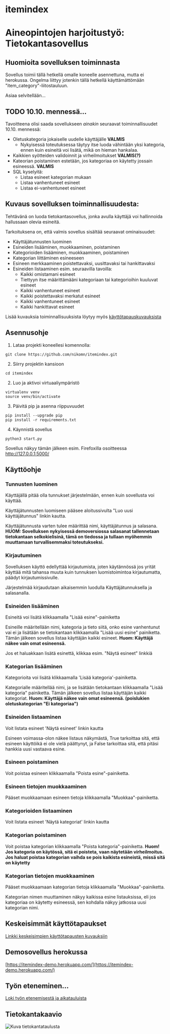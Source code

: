 # itemindex

# Aineopintojen harjoitustyö: Tietokantasovellus

## Huomioita sovelluksen toiminnasta
Sovellus toimii tällä hetkellä omalle koneelle asennettuna, mutta ei herokussa. Ongelma liittyy jotenkin tällä hetkellä käyttämättömään "item_category"-liitostauluun.

Asiaa selvitellään...


## TODO 10.10. mennessä...

Tavoitteena olisi saada sovellukseen *ainakin* seuraavat toiminnallisuudet 10.10. mennessä:

- Oletuskategoria jokaiselle uudelle käyttäjälle **VALMIS**
    - Nykyisessä toteutuksessa täytyy itse luoda vähintään yksi kategoria, ennen kuin esineitä voi lisätä, mikä on hieman hankalaa.
- Kaikkien syötteiden validoinnit ja virheilmoitukset **VALMIS(?)**
- Kateorian poistaminen estetään, jos kategoriaa on käytetty jossain esineessä. **VALMIS**
- SQL kyselyitä:
    - Listaa esineet kategorian mukaan
    - Listaa vanhentuneet esineet
    - Listaa ei-vanhentuneet esineet


## Kuvaus sovelluksen toiminnallisuudesta:

Tehtävänä on luoda tietokantasovellus, jonka avulla käyttäjä voi hallinnoida hallussaan olevia esineitä.

Tarkoituksena on, että valmis sovellus sisältää seuraavat ominaisuudet:
- Käyttäjätunnusten luominen
- Esineiden lisääminen, muokkaaminen, poistaminen
- Kategorioiden lisääminen, muokkaaminen, poistaminen
- Kategorian liittäminen esineeseen
- Esineen merkkaaminen poistettavaksi, uusittavaksi tai hankittavaksi
- Esineiden listaaminen esim. seuraavilla tavoilla:
  - Kaikki omistamani esineet
  - Tiettyyn itse määrittämääni kategoriaan tai kategorioihin kuuluvat esineet
  - Kaikki vanhentuneet esineet
  - Kaikki poistettavaksi merkatut esineet
  - Kaikki vanhentuneet esineet
  - Kaikki hankittavat esineet

Lisää kuvauksia toiminnallisuuksista löytyy myös [käyttötapauskuvauksista](./documentation/use_cases.md)

## Asennusohje

1. Lataa projekti koneellesi komennolla:
```
git clone https://github.com/nikomn/itemindex.git
```
2. Siirry projektin kansioon  
```
cd itemindex  
```
2. Luo ja aktivoi virtuaaliympäristö  
```
virtualenv venv  
source venv/bin/activate
```
3. Päivitä pip ja asenna riippuvuudet  
```
pip install --upgrade pip  
pip install -r requirements.txt
```
4. Käynnistä sovellus  
```
python3 start.py
``` 

Sovellus näkyy tämän jälkeen esim. Firefoxilla osoitteessa http://127.0.0.1:5000/


## Käyttöohje

### Tunnusten luominen

Käyttäjällä pitää olla tunnukset järjestelmään, ennen kuin sovellusta voi käyttää.

Käyttäjätunnusten luomiseen pääsee aloitussivulta "Luo uusi käyttäjätunnus" linkin kautta.

Käyttäjätunnusta varten tulee määrittää nimi, käyttäjätunnus ja salasana. **HUOM: Sovelluksen nykyisessä demoversiossa salasanat tallennetaan tietokantaan selkokielisinä, tämä on tiedossa ja tullaan myöhemmin muuttamaan turvallisemmaksi toteutukseksi.**

### Kirjautuminen

Sovelluksen käyttö edellyttää kirjautumista, joten käytännössä jos yrität käyttää mitä tahansa muuta kuin tunnuksen luomistoimintoa kirjautumatta, päädyt kirjautumissivulle.

Järjestelmää kirjaudutaan aikaisemmin luodulla Käyttäjätunnuksella ja salasanalla.

### Esineiden lisääminen

Esineitä voi lisätä klikkaamalla "Lisää esine"-painiketta

Esineille määritellään nimi, kategoria ja tieto siitä, onko esine vanhentunut vai ei ja lisätään se tietokantaan klikkaamalla "Lisää uusi esine" painiketta. Tämän jälkeen sovellus listaa käyttäjän kaikki esineet. **Huom: Käyttäjä näkee vain omat esineensä.**

Jos et haluakkaan lisätä esinettä, klikkaa esim. "Näytä esineet" linkkiä

### Kategorian lisääminen
Kategorioita voi lisätä klikkaamalla 'Lisää kategoria'-painiketta.

Kategorialle määritellää nimi, ja se lisätään tietokantaan klikkaamalla "Lisää kategoria" painiketta. Tämän jälkeen sovellus listaa käyttäjän kaikki kategoriat. **Huom: Käyttäjä näkee vain omat esineensä. (poislukien oletuskategorian "Ei kategoriaa")**

### Esineiden listaaminen

Voit listata esineet 'Näytä esineet' linkin kautta

Esineen voimassa-olon näkee listaus näkymästä, True tarkoittaa sitä, että esineen käyttöikä ei ole vielä päättynyt, ja False tarkoittaa sitä, että pitäsi hankkia uusi vastaava esine.

### Esineen poistaminen

Voit poistaa esineen klikkaamalla "Poista esine"-painiketta.

### Esineen tietojen muokkaaminen

Pääset muokkaamaan esineen tietoja klikkaamalla "Muokkaa"-painiketta.

### Kategorioiden listaaminen

Voit listata esineet 'Näytä kategoriat' linkin kautta

### Kategorian poistaminen
Voit poistaa kategorian klikkaamalla "Poista kategoria"-painiketta. **Huom! Jos kategoria on käytössä, sitä ei poisteta, vaan näytetään virheilmoitus. Jos haluat poistaa kategorian vaihda se pois kaikista esineistä, missä sitä on käytetty**

### Kategorian tietojen muokkaaminen

Pääset muokkaamaan kategorian tietoja klikkaamalla "Muokkaa"-painiketta.

Kategorian nimen muuttaminen näkyy kaikissa esine listauksissa, eli jos kategoriaa on käytetty esineessä, sen kohdalla näkyy jatkossa uusi kategorian nimi.

## Keskeisimmät käyttötapaukset

[Linkki keskeisimpien käyttötapausten kuvauksiin](./documentation/use_cases.md)

## Demosovellus herokussa

[https://itemindex-demo.herokuapp.com/](https://itemindex-demo.herokuapp.com/)

## Työn eteneminen...

[Loki työn etenemisestä ja aikatauluista](./documentation/progress_log.md)

## Tietokantakaavio

![Kuva tietokantataulusta](./documentation/tietokantakaavio.jpg)
